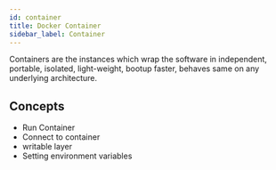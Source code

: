 ```yaml
---
id: container
title: Docker Container
sidebar_label: Container
---
```


Containers are the instances which wrap the software in independent, portable, isolated, light-weight, bootup faster, behaves same on any underlying architecture.

## Concepts
- Run Container
- Connect to container
- writable layer
- Setting environment variables
